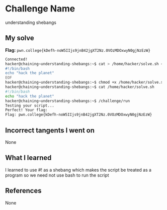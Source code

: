 # Challenge Name
understanding shebangs
## My solve
**Flag:** `pwn.college{kDefh-noW5IIjs9jnB42jgXT2Nz.0VOzMDOxwyN0gjNzEzW}`

```bash
Connected!
hacker@chaining~understanding-shebangs:~$ cat > /home/hacker/solve.sh <<'EOF'
#!/bin/bash
echo "hack the planet"
EOF
hacker@chaining~understanding-shebangs:~$ chmod +x /home/hacker/solve.sh
hacker@chaining~understanding-shebangs:~$ cat /home/hacker/solve.sh
#!/bin/bash
echo "hack the planet"
hacker@chaining~understanding-shebangs:~$ /challenge/run
Testing your script...
Perfect! Your flag:
Flag: pwn.college{kDefh-noW5IIjs9jnB42jgXT2Nz.0VOzMDOxwyN0gjNzEzW}
```
## Incorrect tangents I went on
None

## What I learned
I learned to use #! as a shebang which makes the script be treated as a program so we need not use bash to run the script

## References 
None
